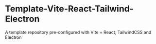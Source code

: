 # Template-Vite-React-Tailwind-Electron
A template repository pre-configured with Vite + React, TailwindCSS and Electron
